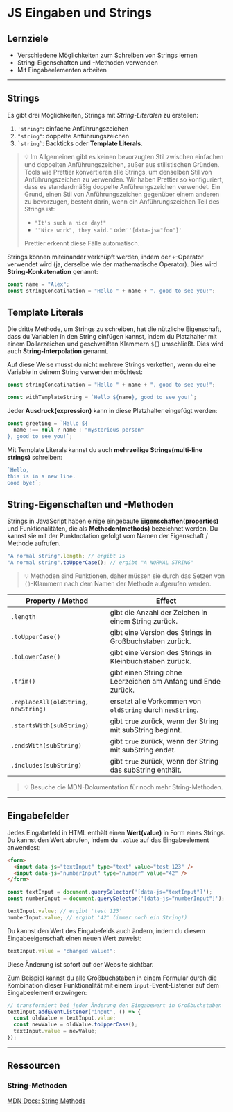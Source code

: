 # JS Eingaben und Strings

## Lernziele

- Verschiedene Möglichkeiten zum Schreiben von Strings lernen
- String-Eigenschaften und -Methoden verwenden
- Mit Eingabeelementen arbeiten

---

## Strings

Es gibt drei Möglichkeiten, Strings mit _String-Literalen_ zu erstellen:

1. `'string'`: einfache Anführungszeichen
2. `"string"`: doppelte Anführungszeichen
3. `` `string` ``: Backticks oder **Template Literals**.

> 💡 Im Allgemeinen gibt es keinen bevorzugten Stil zwischen einfachen und doppelten Anführungszeichen, außer aus stilistischen Gründen. Tools wie Prettier konvertieren alle Strings, um denselben Stil von Anführungszeichen zu verwenden. Wir haben Prettier so konfiguriert, dass es standardmäßig doppelte Anführungszeichen verwendet. Ein Grund, einen Stil von Anführungszeichen gegenüber einem anderen zu bevorzugen, besteht darin, wenn ein Anführungszeichen Teil des Strings ist:
>
> - `"It's such a nice day!"`
> - `'"Nice work", they said.'` oder `'[data-js="foo"]'`
>
> Prettier erkennt diese Fälle automatisch.

Strings können miteinander verknüpft werden, indem der `+`-Operator verwendet wird (ja, derselbe wie der mathematische Operator). Dies wird **String-Konkatenation** genannt:

```js
const name = "Alex";
const stringConcatination = "Hello " + name + ", good to see you!";
```

## Template Literals

Die dritte Methode, um Strings zu schreiben, hat die nützliche Eigenschaft, dass du Variablen in den String einfügen kannst, indem du Platzhalter mit einem Dollarzeichen und geschweiften Klammern `${}` umschließt. Dies wird auch **String-Interpolation** genannt.

Auf diese Weise musst du nicht mehrere Strings verketten, wenn du eine Variable in deinem String verwenden möchtest:

```js
const stringConcatination = "Hello " + name + ", good to see you!";

const withTemplateString = `Hello ${name}, good to see you!`;
```

Jeder **Ausdruck(expression)** kann in diese Platzhalter eingefügt werden:

```js
const greeting = `Hello ${
  name !== null ? name : "mysterious person"
}, good to see you!`;
```

Mit Template Literals kannst du auch **mehrzeilige Strings(multi-line strings)** schreiben:

```js
`Hello,
this is in a new line.
Good bye!`;
```

## String-Eigenschaften und -Methoden

Strings in JavaScript haben einige eingebaute **Eigenschaften(properties)** und Funktionalitäten, die als **Methoden(methods)** bezeichnet werden. Du kannst sie mit der Punktnotation gefolgt vom Namen der Eigenschaft / Methode aufrufen.

```js
"A normal string".length; // ergibt 15
"A normal string".toUpperCase(); // ergibt "A NORMAL STRING"
```

> 💡 Methoden sind Funktionen, daher müssen sie durch das Setzen von `()`-Klammern nach dem Namen der Methode aufgerufen werden.

| Property / Method                   | Effect                                                        |
| ----------------------------------- | ------------------------------------------------------------- |
| `.length`                           | gibt die Anzahl der Zeichen in einem String zurück.           |
| `.toUpperCase()`                    | gibt eine Version des Strings in Großbuchstaben zurück.       |
| `.toLowerCase()`                    | gibt eine Version des Strings in Kleinbuchstaben zurück.      |
| `.trim()`                           | gibt einen String ohne Leerzeichen am Anfang und Ende zurück. |
| `.replaceAll(oldString, newString)` | ersetzt alle Vorkommen von `oldString` durch `newString`.     |
| `.startsWith(subString)`            | gibt `true` zurück, wenn der String mit subString beginnt.    |
| `.endsWith(subString)`              | gibt `true` zurück, wenn der String mit subString endet.      |
| `.includes(subString)`              | gibt `true` zurück, wenn der String das subString enthält.    |

> 💡 Besuche die MDN-Dokumentation für noch mehr String-Methoden.

---

## Eingabefelder

Jedes Eingabefeld in HTML enthält einen **Wert(value)** in Form eines Strings. Du kannst den Wert abrufen, indem du `.value` auf das Eingabeelement anwendest:

```html
<form>
  <input data-js="textInput" type="text" value="test 123" />
  <input data-js="numberInput" type="number" value="42" />
</form>
```

```js
const textInput = document.querySelector('[data-js="textInput"]');
const numberInput = document.querySelector('[data-js="numberInput"]');

textInput.value; // ergibt 'test 123'
numberInput.value; // ergibt '42' (immer noch ein String!)
```

Du kannst den Wert des Eingabefelds auch ändern, indem du diesem Eingabeeigenschaft einen neuen Wert zuweist:

```js
textInput.value = "changed value!";
```

Diese Änderung ist sofort auf der Website sichtbar.

Zum Beispiel kannst du alle Großbuchstaben in einem Formular durch die Kombination dieser Funktionalität mit einem `input`-Event-Listener auf dem Eingabeelement erzwingen:

```js
// transformiert bei jeder Änderung den Eingabewert in Großbuchstaben
textInput.addEventListener("input", () => {
  const oldValue = textInput.value;
  const newValue = oldValue.toUpperCase();
  textInput.value = newValue;
});
```

---

## Ressourcen

### String-Methoden

[MDN Docs: String Methods](https://developer.mozilla.org/en-US/docs/Web/JavaScript/Reference/Global_Objects/String#instance_properties)
